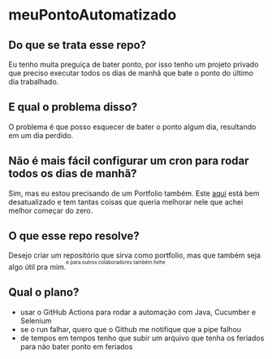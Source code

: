 # meuPontoAutomatizado
## Do que se trata esse repo?

Eu tenho muita preguiça de bater ponto, por isso tenho um projeto privado que preciso executar todos os dias de manhã que bate o ponto do último dia trabalhado.

## E qual o problema disso?

O problema é que posso esquecer de bater o ponto algum dia, resultando em um dia perdido.

## Não é mais fácil configurar um cron para rodar todos os dias de manhã?

Sim, mas eu estou precisando de um Portfolio também. Este [aqui](https://github.com/satooru/WebAutomationPOC) está bem desatualizado e tem tantas coisas que queria melhorar nele que achei melhor começar do zero.

## O que esse repo resolve?

Desejo criar um repositório que sirva como portfolio, mas que também seja algo útil pra mim.<sup><sup>e para outros colaboradores também hehe</sup></sup>

## Qual o plano?

- usar o GitHub Actions para rodar a automação com Java, Cucumber e Selenium
- se o run falhar, quero que o Github me notifique que a pipe falhou
- de tempos em tempos tenho que subir um arquivo que tenha os feriados para não bater ponto em feriados
